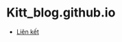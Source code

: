 # Kitt_blog.github.io
<body>
<ul>
		<li><a href="texx.html" title="Xem nội dung" target="_blank">Liên kết</a></li>
	</ul>
  </body>
